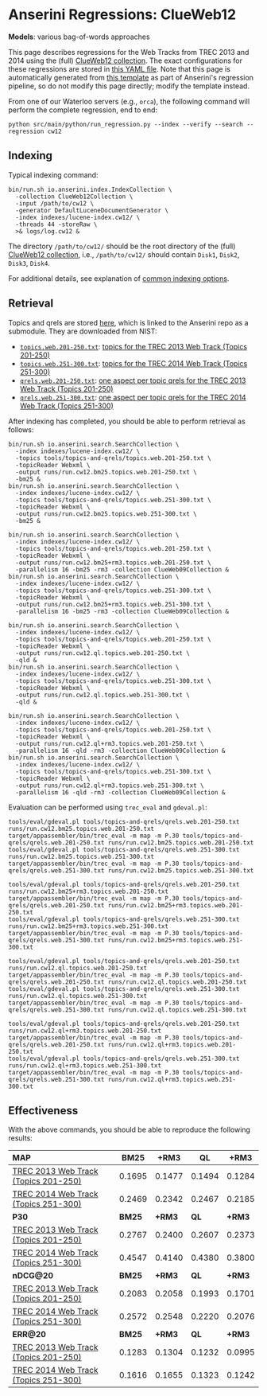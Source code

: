 # Anserini Regressions: ClueWeb12

**Models**: various bag-of-words approaches

This page describes regressions for the Web Tracks from TREC 2013 and 2014 using the (full) [ClueWeb12 collection](http://lemurproject.org/clueweb12.php/).
The exact configurations for these regressions are stored in [this YAML file](../../src/main/resources/regression/cw12.yaml).
Note that this page is automatically generated from [this template](../../src/main/resources/docgen/templates/cw12.template) as part of Anserini's regression pipeline, so do not modify this page directly; modify the template instead.

From one of our Waterloo servers (e.g., `orca`), the following command will perform the complete regression, end to end:

```
python src/main/python/run_regression.py --index --verify --search --regression cw12
```

## Indexing

Typical indexing command:

```
bin/run.sh io.anserini.index.IndexCollection \
  -collection ClueWeb12Collection \
  -input /path/to/cw12 \
  -generator DefaultLuceneDocumentGenerator \
  -index indexes/lucene-index.cw12/ \
  -threads 44 -storeRaw \
  >& logs/log.cw12 &
```

The directory `/path/to/cw12/` should be the root directory of the (full) [ClueWeb12 collection](http://lemurproject.org/clueweb12.php/), i.e., `/path/to/cw12/` should contain `Disk1`, `Disk2`, `Disk3`, `Disk4`.

For additional details, see explanation of [common indexing options](../../docs/common-indexing-options.md).

## Retrieval

Topics and qrels are stored [here](https://github.com/castorini/anserini-tools/tree/master/topics-and-qrels), which is linked to the Anserini repo as a submodule.
They are downloaded from NIST:

+ [`topics.web.201-250.txt`](https://github.com/castorini/anserini-tools/tree/master/topics-and-qrels/topics.web.201-250.txt): [topics for the TREC 2013 Web Track (Topics 201-250)](http://trec.nist.gov/data/web/2013/trec2013-topics.xml)
+ [`topics.web.251-300.txt`](https://github.com/castorini/anserini-tools/tree/master/topics-and-qrels/topics.web.251-300.txt): [topics for the TREC 2014 Web Track (Topics 251-300)](http://trec.nist.gov/data/web/2014/trec2014-topics.xml)
+ [`qrels.web.201-250.txt`](https://github.com/castorini/anserini-tools/tree/master/topics-and-qrels/qrels.web.201-250.txt): [one aspect per topic qrels for the TREC 2013 Web Track (Topics 201-250)](http://trec.nist.gov/data/web/2013/qrels.adhoc.txt)
+ [`qrels.web.251-300.txt`](https://github.com/castorini/anserini-tools/tree/master/topics-and-qrels/qrels.web.251-300.txt): [one aspect per topic qrels for the TREC 2014 Web Track (Topics 251-300)](http://trec.nist.gov/data/web/2014/qrels.adhoc.txt)

After indexing has completed, you should be able to perform retrieval as follows:

```
bin/run.sh io.anserini.search.SearchCollection \
  -index indexes/lucene-index.cw12/ \
  -topics tools/topics-and-qrels/topics.web.201-250.txt \
  -topicReader Webxml \
  -output runs/run.cw12.bm25.topics.web.201-250.txt \
  -bm25 &
bin/run.sh io.anserini.search.SearchCollection \
  -index indexes/lucene-index.cw12/ \
  -topics tools/topics-and-qrels/topics.web.251-300.txt \
  -topicReader Webxml \
  -output runs/run.cw12.bm25.topics.web.251-300.txt \
  -bm25 &

bin/run.sh io.anserini.search.SearchCollection \
  -index indexes/lucene-index.cw12/ \
  -topics tools/topics-and-qrels/topics.web.201-250.txt \
  -topicReader Webxml \
  -output runs/run.cw12.bm25+rm3.topics.web.201-250.txt \
  -parallelism 16 -bm25 -rm3 -collection ClueWeb09Collection &
bin/run.sh io.anserini.search.SearchCollection \
  -index indexes/lucene-index.cw12/ \
  -topics tools/topics-and-qrels/topics.web.251-300.txt \
  -topicReader Webxml \
  -output runs/run.cw12.bm25+rm3.topics.web.251-300.txt \
  -parallelism 16 -bm25 -rm3 -collection ClueWeb09Collection &

bin/run.sh io.anserini.search.SearchCollection \
  -index indexes/lucene-index.cw12/ \
  -topics tools/topics-and-qrels/topics.web.201-250.txt \
  -topicReader Webxml \
  -output runs/run.cw12.ql.topics.web.201-250.txt \
  -qld &
bin/run.sh io.anserini.search.SearchCollection \
  -index indexes/lucene-index.cw12/ \
  -topics tools/topics-and-qrels/topics.web.251-300.txt \
  -topicReader Webxml \
  -output runs/run.cw12.ql.topics.web.251-300.txt \
  -qld &

bin/run.sh io.anserini.search.SearchCollection \
  -index indexes/lucene-index.cw12/ \
  -topics tools/topics-and-qrels/topics.web.201-250.txt \
  -topicReader Webxml \
  -output runs/run.cw12.ql+rm3.topics.web.201-250.txt \
  -parallelism 16 -qld -rm3 -collection ClueWeb09Collection &
bin/run.sh io.anserini.search.SearchCollection \
  -index indexes/lucene-index.cw12/ \
  -topics tools/topics-and-qrels/topics.web.251-300.txt \
  -topicReader Webxml \
  -output runs/run.cw12.ql+rm3.topics.web.251-300.txt \
  -parallelism 16 -qld -rm3 -collection ClueWeb09Collection &
```

Evaluation can be performed using `trec_eval` and `gdeval.pl`:

```
tools/eval/gdeval.pl tools/topics-and-qrels/qrels.web.201-250.txt runs/run.cw12.bm25.topics.web.201-250.txt
target/appassembler/bin/trec_eval -m map -m P.30 tools/topics-and-qrels/qrels.web.201-250.txt runs/run.cw12.bm25.topics.web.201-250.txt
tools/eval/gdeval.pl tools/topics-and-qrels/qrels.web.251-300.txt runs/run.cw12.bm25.topics.web.251-300.txt
target/appassembler/bin/trec_eval -m map -m P.30 tools/topics-and-qrels/qrels.web.251-300.txt runs/run.cw12.bm25.topics.web.251-300.txt

tools/eval/gdeval.pl tools/topics-and-qrels/qrels.web.201-250.txt runs/run.cw12.bm25+rm3.topics.web.201-250.txt
target/appassembler/bin/trec_eval -m map -m P.30 tools/topics-and-qrels/qrels.web.201-250.txt runs/run.cw12.bm25+rm3.topics.web.201-250.txt
tools/eval/gdeval.pl tools/topics-and-qrels/qrels.web.251-300.txt runs/run.cw12.bm25+rm3.topics.web.251-300.txt
target/appassembler/bin/trec_eval -m map -m P.30 tools/topics-and-qrels/qrels.web.251-300.txt runs/run.cw12.bm25+rm3.topics.web.251-300.txt

tools/eval/gdeval.pl tools/topics-and-qrels/qrels.web.201-250.txt runs/run.cw12.ql.topics.web.201-250.txt
target/appassembler/bin/trec_eval -m map -m P.30 tools/topics-and-qrels/qrels.web.201-250.txt runs/run.cw12.ql.topics.web.201-250.txt
tools/eval/gdeval.pl tools/topics-and-qrels/qrels.web.251-300.txt runs/run.cw12.ql.topics.web.251-300.txt
target/appassembler/bin/trec_eval -m map -m P.30 tools/topics-and-qrels/qrels.web.251-300.txt runs/run.cw12.ql.topics.web.251-300.txt

tools/eval/gdeval.pl tools/topics-and-qrels/qrels.web.201-250.txt runs/run.cw12.ql+rm3.topics.web.201-250.txt
target/appassembler/bin/trec_eval -m map -m P.30 tools/topics-and-qrels/qrels.web.201-250.txt runs/run.cw12.ql+rm3.topics.web.201-250.txt
tools/eval/gdeval.pl tools/topics-and-qrels/qrels.web.251-300.txt runs/run.cw12.ql+rm3.topics.web.251-300.txt
target/appassembler/bin/trec_eval -m map -m P.30 tools/topics-and-qrels/qrels.web.251-300.txt runs/run.cw12.ql+rm3.topics.web.251-300.txt
```

## Effectiveness

With the above commands, you should be able to reproduce the following results:

| **MAP**                                                                                                      | **BM25**  | **+RM3**  | **QL**    | **+RM3**  |
|:-------------------------------------------------------------------------------------------------------------|-----------|-----------|-----------|-----------|
| [TREC 2013 Web Track (Topics 201-250)](https://github.com/castorini/anserini-tools/tree/master/topics-and-qrels/topics.web.201-250.txt)| 0.1695    | 0.1477    | 0.1494    | 0.1284    |
| [TREC 2014 Web Track (Topics 251-300)](https://github.com/castorini/anserini-tools/tree/master/topics-and-qrels/topics.web.251-300.txt)| 0.2469    | 0.2342    | 0.2467    | 0.2185    |
| **P30**                                                                                                      | **BM25**  | **+RM3**  | **QL**    | **+RM3**  |
| [TREC 2013 Web Track (Topics 201-250)](https://github.com/castorini/anserini-tools/tree/master/topics-and-qrels/topics.web.201-250.txt)| 0.2767    | 0.2400    | 0.2607    | 0.2373    |
| [TREC 2014 Web Track (Topics 251-300)](https://github.com/castorini/anserini-tools/tree/master/topics-and-qrels/topics.web.251-300.txt)| 0.4547    | 0.4140    | 0.4380    | 0.3800    |
| **nDCG@20**                                                                                                  | **BM25**  | **+RM3**  | **QL**    | **+RM3**  |
| [TREC 2013 Web Track (Topics 201-250)](https://github.com/castorini/anserini-tools/tree/master/topics-and-qrels/topics.web.201-250.txt)| 0.2083    | 0.2058    | 0.1993    | 0.1701    |
| [TREC 2014 Web Track (Topics 251-300)](https://github.com/castorini/anserini-tools/tree/master/topics-and-qrels/topics.web.251-300.txt)| 0.2572    | 0.2548    | 0.2220    | 0.2076    |
| **ERR@20**                                                                                                   | **BM25**  | **+RM3**  | **QL**    | **+RM3**  |
| [TREC 2013 Web Track (Topics 201-250)](https://github.com/castorini/anserini-tools/tree/master/topics-and-qrels/topics.web.201-250.txt)| 0.1283    | 0.1304    | 0.1232    | 0.0995    |
| [TREC 2014 Web Track (Topics 251-300)](https://github.com/castorini/anserini-tools/tree/master/topics-and-qrels/topics.web.251-300.txt)| 0.1616    | 0.1655    | 0.1323    | 0.1242    |
